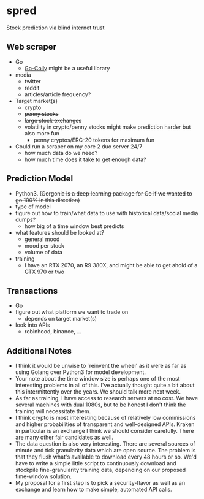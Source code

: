 # spred
Stock prediction via blind internet trust

##	Web scraper
* Go
    * [Go-Colly](http://go-colly.org "Go-Colly") might be a useful library
*	media
    *	twitter
    *	reddit
    *	articles/article frequency?
*	Target market(s)
    *	crypto
    *	~~penny stocks~~
    *	~~large stock exchanges~~
    *	volatility in crypto/penny stocks might make prediction harder but also more fun
        * penny cryptos/ERC-20 tokens for maximum fun
*	Could run a scraper on my core 2 duo server 24/7
    *	how much data do we need?
    *	how much time does it take to get enough data?
##	Prediction Model
*	Python3. ~~(Gorgonia is a deep learning package for Go if we wanted to go 100% in this direction)~~
*	type of model
*	figure out how to train/what data to use with historical data/social media dumps?
    *	how big of a time window best predicts
*	what features should be looked at?
    *	general mood
    *	mood per stock
    *	volume of data
*	training
    *	I have an RTX 2070, an R9 380X, and might be able to get ahold of a GTX 970 or two
##	Transactions
*	Go
*	figure out what platform we want to trade on
    *	depends on target market(s)
*	look into APIs
    * robinhood, binance, ...

## Additional Notes

*   I think it would be unwise to `reinvent the wheel' as it were as far as using Golang over Python3 for model development. 
*   Your note about the time window size is perhaps one of the most interesting problems in all of this. I've actually thought quite a bit about this intermittently over the years. We should talk more next week. 
*   As far as training, I have access to research servers at no cost. We have several machines with dual 1080s, but to be honest I don't think the training will necessitate them. 
*   I think crypto is most interesting because of relatively low commissions and higher probabilities of transparent and well-designed APIs. Kraken in particular is an exchange I think we should consider carefully. There are many other fair candidates as well. 
*   The data question is also very interesting. There are several sources of minute and tick granularity data which are open source. The problem is that they flush what's available to download every 48 hours or so. We'd have to write a simple little script to continuously download and stockpile fine-granularity training data, depending on our proposed time-window solution. 
*   My proposal for a first step is to pick a security-flavor as well as an exchange and learn how to make simple, automated API calls. 

